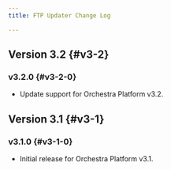 ```yaml
---
title: FTP Updater Change Log

---
```


## Version 3.2 {#v3-2}

### v3.2.0 {#v3-2-0}

* Update support for Orchestra Platform v3.2.

## Version 3.1 {#v3-1}

### v3.1.0 {#v3-1-0}

* Initial release for Orchestra Platform v3.1.
